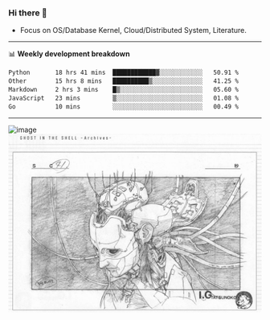 ### Hi there 👋
<!-- * Daily Meditation via Leetcode/Competitive-Programming. -->
* Focus on OS/Database Kernel, Cloud/Distributed System, Literature.

-------

📊 **Weekly development breakdown**
<!--START_SECTION:waka-->

```txt
Python       18 hrs 41 mins  ████████████▓░░░░░░░░░░░░   50.91 %
Other        15 hrs 8 mins   ██████████▒░░░░░░░░░░░░░░   41.25 %
Markdown     2 hrs 3 mins    █▒░░░░░░░░░░░░░░░░░░░░░░░   05.60 %
JavaScript   23 mins         ▒░░░░░░░░░░░░░░░░░░░░░░░░   01.08 %
Go           10 mins         ░░░░░░░░░░░░░░░░░░░░░░░░░   00.49 %
```

<!--END_SECTION:waka-->

-------

<!-- [![Leetcode Stats](https://leetcard.jacoblin.cool/hzhang413?font=Fira+Mono)](https://leetcode.com/fxrc) -->
![image](./cyberpunk-ghost-in-the-shell.gif)
![image](./gis-archive.png)
